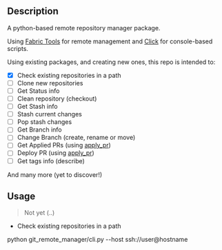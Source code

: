 ## Description

A python-based remote repository manager package.

Using [Fabric Tools](http://www.fabfile.org) for remote management and
[Click](http://click.pocoo.org/5/) for console-based scripts.

Using existing packages, and creating new ones, this repo is intended to:

- [x] Check existing repositories in a path
- [ ] Clone new repositories
- [ ] Get Status info
- [ ] Clean repository (checkout)
- [ ] Get Stash info
- [ ] Stash current changes
- [ ] Pop stash changes
- [ ] Get Branch info
- [ ] Change Branch (create, rename or move)
- [ ] Get Applied PRs (using [apply_pr](https://github.com/gisce/apply_pr))
- [ ] Deploy PR (using [apply_pr](https://github.com/gisce/apply_pr))
- [ ] Get tags info (describe)

And many more (yet to discover!)

## Usage

> Not yet (..)

- Check existing repositories in a path

python git_remote_manager/cli.py --host ssh://user@hostname
